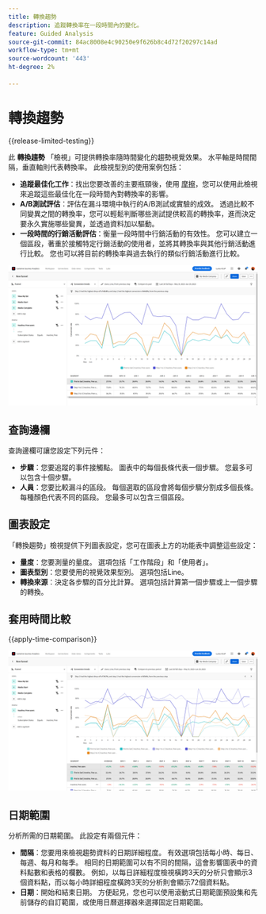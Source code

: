 ```yaml
---
title: 轉換趨勢
description: 追蹤轉換率在一段時間內的變化。
feature: Guided Analysis
source-git-commit: 84ac8008e4c90250e9f626b8c4d72f20297c14ad
workflow-type: tm+mt
source-wordcount: '443'
ht-degree: 2%

---
```


# 轉換趨勢

{{release-limited-testing}}

此 **轉換趨勢** 「檢視」可提供轉換率隨時間變化的趨勢視覺效果。 水平軸是時間間隔，垂直軸則代表轉換率。 此檢視型別的使用案例包括：

* **追蹤最佳化工作**：找出您要改善的主要瓶頸後，使用 [摩擦](friction.md)，您可以使用此檢視來追蹤這些最佳化在一段時間內對轉換率的影響。
* **A/B測試評估**：評估在漏斗環境中執行的A/B測試或實驗的成效。 透過比較不同變異之間的轉換率，您可以輕鬆判斷哪些測試提供較高的轉換率，進而決定要永久實施哪些變異，並透過資料加以驅動。
* **一段時間的行銷活動評估**：衡量一段時間中行銷活動的有效性。 您可以建立一個區段，著重於接觸特定行銷活動的使用者，並將其轉換率與其他行銷活動進行比較。 您也可以將目前的轉換率與過去執行的類似行銷活動進行比較。

![轉換趨勢](../assets/conversion-trends.png)

## 查詢邊欄

查詢邊欄可讓您設定下列元件：

* **步驟**：您要追蹤的事件接觸點。 圖表中的每個長條代表一個步驟。 您最多可以包含十個步驟。
* **人員**：您要比較漏斗的區段。 每個選取的區段會將每個步驟分割成多個長條。 每種顏色代表不同的區段。 您最多可以包含三個區段。

## 圖表設定

「轉換趨勢」檢視提供下列圖表設定，您可在圖表上方的功能表中調整這些設定：

* **量度**：您要測量的量度。 選項包括「工作階段」和「使用者」。
* **圖表型別**：您要使用的視覺效果型別。 選項包括Line。
* **轉換來源**：決定各步驟的百分比計算。 選項包括計算第一個步驟或上一個步驟的轉換。

## 套用時間比較

{{apply-time-comparison}}

![轉換趨勢時間比較](../assets/conversion-trends-compare.png)

## 日期範圍

分析所需的日期範圍。 此設定有兩個元件：

* **間隔**：您要用來檢視趨勢資料的日期詳細程度。 有效選項包括每小時、每日、每週、每月和每季。 相同的日期範圍可以有不同的間隔，這會影響圖表中的資料點數和表格的欄數。 例如，以每日詳細程度檢視橫跨3天的分析只會顯示3個資料點，而以每小時詳細程度橫跨3天的分析則會顯示72個資料點。
* **日期**：開始和結束日期。 方便起見，您也可以使用滾動式日期範圍預設集和先前儲存的自訂範圍，或使用日曆選擇器來選擇固定日期範圍。
